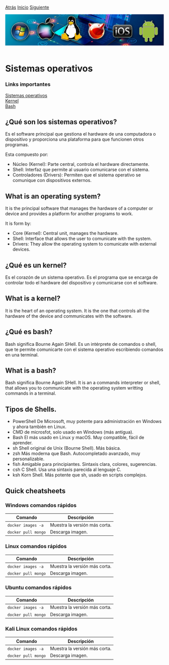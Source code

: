 [Atrás](/Links/PC%20Essentials/README.md) 
[Inicio](/README.md)
[Siguiente](/Links/PC%20Essentials/LinksPCEssentials/LinksSistemasOperativos/LinksWindows/README.md)

<img src="image.png" alt="imagen" style="display: block; margin: 0 auto;"> <br>

# Sistemas operativos

### Links importantes 
[Sistemas operativos](https://www.youtube.com/w)<br> 
[Kernel]()<br>
[Bash]()<br>

## ¿Qué son los sistemas operativos? 
Es el software principal que gestiona el hardware de una computadora o dispositivo y proporciona una plataforma para que funcionen otros programas.<br>

Esta compuesto por:<br>
- Núcleo (Kernel): Parte central, controla el hardware directamente.
- Shell: Interfaz que permite al usuario comunicarse con el sistema.
- Controladores (Drivers): Permiten que el sistema operativo se comunique con dispositivos externos.

## What is an operating system?
It is the principal software that manages the hardware of a computer or device and provides a platform for another programs to work.<br>

It is form by:<br>
- Core (Kernel): Central unit, manages the hardware.
- Shell: Interface that allows the user to comunicate with the system. 
- Drivers: They allow the operating system to comunicate with external devices.

## ¿Qué es un kernel? 
Es el corazón de un sistema operativo. Es el programa que se encarga de controlar todo el hardware del dispositivo y comunicarse con el software.

## What is a kernel? 
It is the heart of an operating system. It is the one that controls all the hardware of the device and communicates with the software. 

## ¿Qué es bash? 
Bash significa Bourne Again SHell.
Es un intérprete de comandos o shell, que te permite comunicarte con el sistema operativo escribiendo comandos en una terminal. 

## What is a bash? 
Bash significa Bourne Again SHell.
It is an a commands interpreter or shell, that allows you to communicate with the operating system writting commands in a terminal.

## Tipos de Shells. 

- PowerShell	De Microsoft, muy potente para administración en Windows y ahora también en Linux.
- CMD de microsfot, solo usado en Windows (más antigua).
- Bash	El más usado en Linux y macOS. Muy compatible, fácil de aprender.
- sh	Shell original de Unix (Bourne Shell). Más básica.
- zsh	Más moderna que Bash. Autocompletado avanzado, muy personalizable.
- fish	Amigable para principiantes. Sintaxis clara, colores, sugerencias.
- csh	C Shell. Usa una sintaxis parecida al lenguaje C.
- ksh	Korn Shell. Más potente que sh, usado en scripts complejos.



## Quick cheatsheets

### Windows comandos rápidos
| Comando                        | Descripción                                   | 
|--------------------------------|-----------------------------------------------|
| `docker images -a`             | Muestra la versión más corta.                 |
| `docker pull mongo`            | Descarga imagen.                              | 

### Linux comandos rápidos
| Comando                        | Descripción                                   | 
|--------------------------------|-----------------------------------------------|
| `docker images -a`             | Muestra la versión más corta.                 |
| `docker pull mongo`            | Descarga imagen.                              | 

### Ubuntu comandos rápidos
| Comando                        | Descripción                                   | 
|--------------------------------|-----------------------------------------------|
| `docker images -a`             | Muestra la versión más corta.                 |
| `docker pull mongo`            | Descarga imagen.                              | 

### Kali Linux comandos rápidos
| Comando                        | Descripción                                   | 
|--------------------------------|-----------------------------------------------|
| `docker images -a`             | Muestra la versión más corta.                 |
| `docker pull mongo`            | Descarga imagen.                              | 